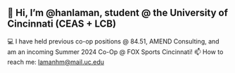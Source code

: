 ## 👋 Hi, I’m @hanlaman, student @ the University of Cincinnati (CEAS + LCB)
💻 I have held previous co-op positions @ 84.51, AMEND Consulting, and am an incoming Summer 2024 Co-Op @ FOX Sports Cincinnati!
📫 How to reach me: lamanhm@mail.uc.edu
<!---
hanlaman/hanlaman is a ✨ special ✨ repository because its `README.md` (this file) appears on your GitHub profile.
You can click the Preview link to take a look at your changes.
--->
